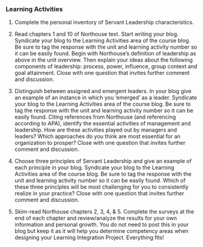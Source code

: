 ### **Learning Activities**

1. Complete the personal inventory of Servant Leadership characteristics.

2. Read chapters 1 and 10 of Northouse text. Start writing your blog. Syndicate your blog to the Learning Activities area of the course blog. Be sure to tag the response with the unit and learning activity number so it can be easily found. Begin with Northouse’s definition of leadership as above in the unit overview. Then explain your ideas about the following components of leadership: process, power, influence, group context and goal attainment. Close with one question that invites further comment and discussion.

3. Distinguish between assigned and emergent leaders.  In your blog give an example of an instance in which you ‘emerged’ as a leader. Syndicate your blog to the Learning Activities area of the course blog. Be sure to tag the response with the unit and learning activity number so it can be easily found. Citing references from Northouse \(and referencing according to APA\), identify the essential activities of management and leadership. How are these activities played out by managers and leaders? Which approaches do you think are most essential for an organization to prosper? Close with one question that invites further comment and discussion.

4. Choose three principles of Servant Leadership and give an example of each principle in your blog. Syndicate your blog to the Learning Activities area of the course blog. Be sure to tag the response with the unit and learning activity number so it can be easily found. Which of these three principles will be most challenging for you to consistently realize in your practice? Close with one question that invites further comment and discussion.

5. Skim-read Northouse chapters 2, 3, 4, & 5. Complete the surveys at the end of each chapter and review/analyze the results for your own information and personal growth. You do not need to post this in your blog but keep it as it will help you determine competency areas when designing your Learning Integration Project.  Everything fits!





